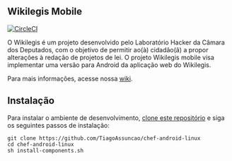 ## Wikilegis Mobile

[![CircleCI](https://circleci.com/gh/fga-gpp-mds/2016.2-WikiLegis.svg?style=shield)](https://circleci.com/gh/fga-gpp-mds/2016.2-WikiLegis)

O Wikilegis é um projeto desenvolvido pelo Laboratório Hacker da Câmara dos Deputados, com o objetivo de permitir ao(à) cidadão(ã) a propor alterações à redação de projetos de lei. O projeto Wikilegis mobile visa implementar uma versão para Android da aplicação web do Wikilegis.

Para mais informações, acesse nossa <a href="https://github.com/fga-gpp-mds/2016.2-WikiLegis/wiki">wiki<a/>.

## Instalação

Para instalar o ambiente de desenvolvimento, <a href="https://github.com/TiagoAssuncao/chef-android-linux">clone este repositório</a> e siga os seguintes passos de instalação:

    git clone https://github.com/TiagoAssuncao/chef-android-linux
    cd chef-android-linux
    sh install-components.sh
